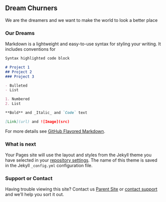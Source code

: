 ## Dream Churners

We are the dreamers and we want to make the world to look a better place

### Our Dreams

Markdown is a lightweight and easy-to-use syntax for styling your writing. It includes conventions for

```markdown
Syntax highlighted code block

# Project 1
## Project 2
### Project 3

- Bulleted
- List

1. Numbered
2. List

**Bold** and _Italic_ and `Code` text

[Link](url) and ![Image](src)
```

For more details see [GitHub Flavored Markdown](https://guides.github.com/features/mastering-markdown/).

### What is next

Your Pages site will use the layout and styles from the Jekyll theme you have selected in your [repository settings](https://github.com/TriCloudWorks/dreamchurners.github.io/settings). The name of this theme is saved in the Jekyll `_config.yml` configuration file.

### Support or Contact

Having trouble viewing this site? Contact us [Parent Site](https://tricloudworks.github.io/) or [contact support](https://tricloudworks.slack.io) and we’ll help you sort it out.
